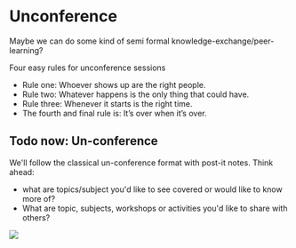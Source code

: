 # Unconference

Maybe we can do some kind of semi formal knowledge-exchange/peer-learning?

Four easy rules for unconference sessions

* Rule one: Whoever shows up are the right people.
* Rule two: Whatever happens is the only thing that could have.
* Rule three: Whenever it starts is the right time.
* The fourth and final rule is: It’s over when it’s over.

## Todo now: Un-conference

We'll follow the classical un-conference format with post-it notes. Think ahead:

* what are topics/subject you'd like to see covered or would like to know more of? 
* What are topic, subjects, workshops or activities you'd like to share with others?

![](../assets/image%20%285%29.png)

